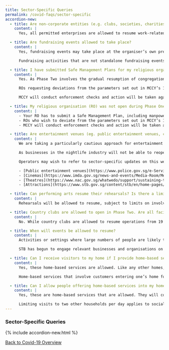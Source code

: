 ```yaml
---
title: Sector-Specific Queries
permalink: /covid-faqs/sector-specific
accordion-new:
  - title: Are non-corporate entities (e.g. clubs, societies, charities, Social Service Agencies, co-operative societies) also allowed to resume work-related events from 28 Sep?
    content: |
      Yes, all permitted enterprises are allowed to resume work-related events of up to 50 persons at their own workplaces or premises, and at third-party venues. Respective sectoral advisories and safe management measures continue to apply. For more information, please refer [here](https://www.mom.gov.sg/covid-19/frequently-asked-questions/safe-management-measures){:target="_blank"}.

  - title: Are fundraising events allowed to take place?
    content: |
      Yes, fundraising events may take place at the organiser’s own premises or third-party venues, with up to 50 persons per event.

      Fundraising activities that are not standalone fundraising events but are incidentally conducted in the course of other activities should follow the guidelines and safe management measures set for the primary activity. For example, fundraising carried out by commercial participators in the course of their retail business should follow the prevailing guidelines in place for retail activities. Similarly, the collection of offerings/tithes during religious services should follow the prevailing guidelines for the conduct of religious services. For more information, please refer [here](https://www.mom.gov.sg/covid-19/frequently-asked-questions/safe-management-measures){:target="_blank"}.

  - title: I have submitted Safe Management Plans for my religious organisation (RO) during Phase One. Do I need to submit another plan for Phase Two?  
    content: |
      Yes. As Phase Two involves the gradual resumption of congregational and worship services, as well as other non-congregational worship activities, all ROs are required to submit their Safe Management Plan, including manpower deployment, at least 3 days before resumption of Phase Two activities. ROs who have already submitted their safe management plan in Phase One only need to submit a shorter plan to cover the additional safe management measures for Phase Two activities. Please refer to <https://www.cpro.gov.sg/> for details.

      ROs requesting deviations from the parameters set out in MCCY’s 18 Jun 2020 advisory on resumption of more religious activities in Phase Two will require MCCY’s approval before proceeding with their activities.

      MCCY will conduct enforcement checks and action will be taken against ROs who do not comply with the relevant guidelines, including the cessation of operations.

  - title: My religious organisation (RO) was not open during Phase One and I did not submit my Phase One Safe Management Plans. Am I allowed to proceed with Phase Two activities?
    content: |
      - Your RO has to submit a Safe Management Plan, including manpower deployment, at least 3 days before commencing Phase Two activities.
      - ROs who wish to deviate from the parameters set out in MCCY’s 18 Jun 2020 advisory on resumption of more religious activities in Phase Two will require MCCY’s approval before proceeding with their activities.
      - MCCY will conduct enforcement checks and action will be taken against ROs who do not comply with the relevant guidelines, including the cessation of operations.

  - title: Are entertainment venues (eg. public entertainment venues, cinemas, theatres and attractions) allowed to resume operations?
    content: |
      We are taking a particularly cautious approach for entertainment establishments in the nightlife sector because large numbers of people are likely to come into close contact for prolonged periods of time, and often in enclosed spaces. We have seen the rapid spread of COVID-19 through nightclubs and pubs overseas, and we want to prevent the same thing from happening in Singapore to guard against recurring waves of infection.

      As businesses in the nightlife industry will not be able to reopen soon, companies in these sectors are strongly encouraged to re-examine their business models and undertake permitted activities instead. Businesses that are keen to do so can contact the relevant government agencies to understand the processes involved.

      Operators may wish to refer to sector-specific updates on this website, or visit the following agencies’ website for the latest updates:

      - [Public entertainment venues](https://www.police.gov.sg/e-Services/Police-Licences/Public-Entertainment-Licence){:target="_blank"}
      - [Cinemas](https://www.imda.gov.sg/news-and-events/Media-Room/Media-Releases/2020/Advisories-on-COVID-19-Situation){:target="_blank"}
      - [Theatres](https://www.nac.gov.sg/whatwedo/support/sustaining-the-arts-during-covid-19/Sustaining-the-arts-during-COVID-19.html){:target="_blank"}
      - [Attractions](https://www.stb.gov.sg/content/stb/en/home-pages/advisory-for-attractions.html#Attractions){:target="_blank"}

  - title: Can performing arts resume their rehearsals? Is there a limit to the number of persons allowed during rehearsals?
    content: |
      Rehearsals will be allowed to resume, subject to limits on involvement and organisations/practitioners’ ability and readiness to adhere to safe management measures. These would be indicated in NAC’s upcoming advisory for the arts and culture sector.

  - title: Country clubs are allowed to open in Phase Two. Are all facilities within the country club allowed to open from 19 June 2020?
    content: |
      No. While country clubs are allowed to resume operations from 19 June 2020, their facilities can only resume operations when the same activities are allowed to resume in the public sphere. For instance, billiard facilities in the country clubs may open from 4 July 2020, in line with the reopening date of commercial billiard saloons. Other facilities such as karaoke rooms within the club must remain closed. The management of the country clubs are encouraged to adopt the same safe management measures for these facilities provided for the respective sectors to reduce risks of COVID-19 transmission. For more information, as well as a list of facilities allowed to re-open, please refer [here](/images/covid/countryclubadvisory.pdf){:target="_blank"}.

  - title: When will events be allowed to resume?
    content: |
      Activities or settings where large numbers of people are likely to come into close contact, often in enclosed spaces and for prolonged periods of time, are still not allowed to resume in Phase Two as these settings can spawn large clusters of infections, given the number of close contacts between individuals during the course of such activities.

      STB has begun to engage relevant businesses and organisations on possible safe management measures to be taken for these activities or settings. STB will advise businesses and organisations on the approval processes and timelines for resumption at a later date.

  - title: Can I receive visitors to my home if I provide home-based services, e.g. private dining, hairdressing services, tuition classes?
    content: |
      Yes, these home-based services are allowed. Like any other homes, these homes offering services may receive up to eight visitors per day. Service providers and visitors should wear masks and maintain a one metre distancing.

      Home-based services that involve customers entering one’s home for a prolonged period e.g. private dining and hairdressing services must deploy SafeEntry.

  - title: Can I allow people offering home-based services into my home? For example: repairman to fix water pipes / electricity / cable / air-conditioning issues / part-time cleaner / gardener / tuition teacher/ day-time nanny caring for my child? Can they visit more than 2 households per day?
    content: |
      Yes, these are home-based services that are allowed. They will count as part of the eight persons cap on visitors per day. Service providers are required to wear masks and maintain a one metre distancing.

      Limiting visits to two other households per day applies to social visits, and does not apply to those who need to visit multiple households in the course of business or employment.
---
```


### Sector-Specific Queries

{% include accordion-new.html %}

[Back to Covid-19 Overview](/covid/)
